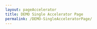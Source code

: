 ```yaml
---
layout: pageAccelerator
title: DEMO Single Accelerator Page
permalink: /DEMO-SingleAcceleratorPage/
---
```


<!--This .md file is meant to serve as a demo for a Single Accelerator Page-->
<!--To create a new Single Accelerator page, simple make a copy of this file, rename it, and then update content above (title and permalink) and below (see TODO placeholders) -->
<!--See existing Single Accelerator Pages .md files for reference-->

<script>
    //TODO: These are variables that must be declared and overridden in the specific single accelerator page

    //Variables for this specific single accelerator page, to centralize re-used variables
    const textPageTitle = "TODO";
    const htmlPageDescription = `TODO`;
    const srcHeaderImage = "{{site.baseurl}}/images/DEMO-SingleAcceleratorPage/demo-title-photo.jpg";
    const linkAccessAcceleratorRepo = "TODO";
    const listPrereqs = ["prerequisite1", "prerequisite2", "prerequisite3", "prerequisite4", "prerequisite5", "prerequisite6"];
    const listIndustries = ["industry1", "industry2", "industry3", "industry4", "industry5", "industry6"];
    const listUseCases = ["usecases1", "usecases2", "usecases3", "usecases4", "usecases5", "usecases6"];
    const htmlAcceleratorDescription = `TODO`;

    const listAcceleratorGuidanceVideoURLs = ["https://www.youtube.com/embed/fEvM-OUbaKs", "https://www.youtube.com/embed/fEvM-OUbaKs", "https://www.youtube.com/embed/fEvM-OUbaKs"];

    const listLinksRelatedAccelerators = ["link1", "link2"];
    
    const linkContributingGuide = "TODO";

    const listTechnologies = ["technology1",
        "technology2",
        "technology3",
        "technology4",
        "technology5",
        "technology6"];

    const htmlArchitectureSection = `TODO`;
    const htmlBranchingStrategySection = `TODO`;
    const htmlAcceleratorComponents = `TODO`;
    const htmlKeyAcceleratorFiles = `TODO`;
    const htmlLiveDemoSection = `TODO`;
    const htmlRepoStructureSection = `TODO`;

    //boolean variables to show / hide sections of the page
    const toHide_AcceleratorGuidanceSection = false;
    const toHide_RelatedAccelerators = false;
    const toHide_ContributingGuide = false;
    const toHide_ArchitectureSection = false;
    const toHide_BranchingStrategySection = false;
    const toHide_AcceleratorComponents = false;
    const toHide_KeyAcceleratorFiles = false;
    const toHide_LiveDemoSection = false;
    const toHide_RepoStructureSection = false;
</script>

<script src="{{site.baseurl}}/scripts/script-setsingleacceleratorpagecontents.js" type="text/javascript"></script>

